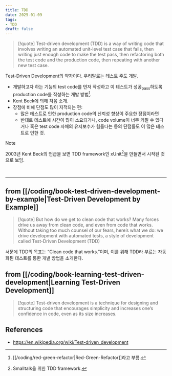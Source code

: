 ```yaml
---
title: TDD
date: 2025-01-09
tags:
- TDD
draft: false
---
```


> [!quote]
> Test-driven development (TDD) is a way of writing code that involves writing an automated unit-level test case that fails, then writing just enough code to make the test pass, then refactoring both the test code and the production code, then repeating with another new test case.

Test-Driven Development의 약자이다. 우리말로는 테스트 주도 개발.
- 개발하고자 하는 기능의 test code를 먼저 작성하고 이 테스트가 성공<sub>pass</sub>하도록 production code를 작성하는 개발 방법[^1].
- Kent Beck에 의해 처음 소개.
- 장점에 비해 단점도 많이 지적되는 편:
	- 많은 테스트로 인한 production code의 신뢰성 향상이 주요한 장점이라면
	- 반대로 테스트에 시간이 많이 소요되거나, code volume이 너무 커질 수 있다거나 혹은 test code 자체의 유지보수가 힘들다는 등의 단점들도 이 많은 테스트로 인한 것.

> [!note]
> 2003년 Kent Beck의 언급을 보면 TDD framework인 xUnit[^2]을 만들면서 시작된 것으로 보임.

[^1]: [[/coding/red-green-refactor|Red-Green-Refactor]]라고 부름.
[^2]: Smalltalk을 위한 TDD framework.

<BR />

---
## from [[/coding/book-test-driven-development-by-example|Test-Driven Development by Example]]
> [!quote]
> But how do we get to clean code that works? Many forces drive us away
from clean code, and even from code that works. Without taking too much
counsel of our fears, here’s what we do: we drive development with automated
tests, a style of development called Test-Driven Development (TDD)

서문에 TDD의 목표는 “Clean code that works.”이며, 이를 위해 TDD라 부르는 자동화된 테스트를 통한 개발 방법을 소개한다.


## from [[/coding/book-learning-test-driven-development|Learning Test-Driven Development]] 

> [!quote]
> Test-driven development is a technique for designing and structuring code that encourages simplicity and increases one’s confidence in code, even as its size increases.


## References
- https://en.wikipedia.org/wiki/Test-driven_development